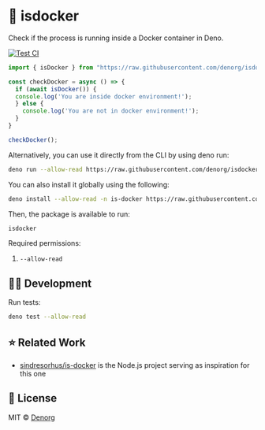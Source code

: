 # 🐳 isdocker

Check if the process is running inside a Docker container in Deno.

[![Test CI](https://github.com/denorg/isdocker/workflows/Test%20CI/badge.svg)](https://github.com/isdocker/starter/actions)

```ts
import { isDocker } from "https://raw.githubusercontent.com/denorg/isdocker/master/mod.ts";

const checkDocker = async () => {
  if (await isDocker()) {
  console.log('You are inside docker environment!');
  } else {
    console.log('You are not in docker environment!');
  }
}

checkDocker();
```

Alternatively, you can use it directly from the CLI by using deno run:

```bash
deno run --allow-read https://raw.githubusercontent.com/denorg/isdocker/master/cli.ts
```

You can also install it globally using the following:

```bash
deno install --allow-read -n is-docker https://raw.githubusercontent.com/denorg/isdocker/master/cli.ts
```

Then, the package is available to run:

```bash
isdocker
```

Required permissions:

1. `--allow-read`

## 👩‍💻 Development

Run tests:

```bash
deno test --allow-read
```

## ⭐ Related Work

- [sindresorhus/is-docker](https://github.com/sindresorhus/is-docker) is the Node.js project serving as inspiration for this one

## 📄 License

MIT © [Denorg](https://den.org.in)
